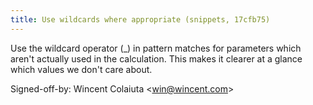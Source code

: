 ```yaml
---
title: Use wildcards where appropriate (snippets, 17cfb75)
---
```


Use the wildcard operator (\_) in pattern matches for parameters which aren't actually used in the calculation. This makes it clearer at a glance which values we don't care about.

Signed-off-by: Wincent Colaiuta &lt;win@wincent.com&gt;
